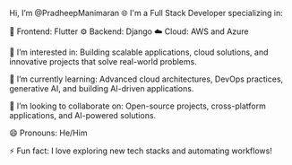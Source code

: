 Hi, I’m @PradheepManimaran
🌐 I'm a Full Stack Developer specializing in:

🎨 Frontend: Flutter
⚙️ Backend: Django
☁️ Cloud: AWS and Azure

👀 I’m interested in:
Building scalable applications, cloud solutions, and innovative projects that solve real-world problems.

🌱 I’m currently learning:
Advanced cloud architectures, DevOps practices, generative AI, and building AI-driven applications.

💞️ I’m looking to collaborate on:
Open-source projects, cross-platform applications, and AI-powered solutions.

😄 Pronouns: 
He/Him

⚡ Fun fact: 
I love exploring new tech stacks and automating workflows!



<!--- PradheepMV/PradheepMV is a ✨ special ✨ repository because its `README.md` (this file) appears on your GitHub profile. You can click the Preview link to take a look at your changes. --->
